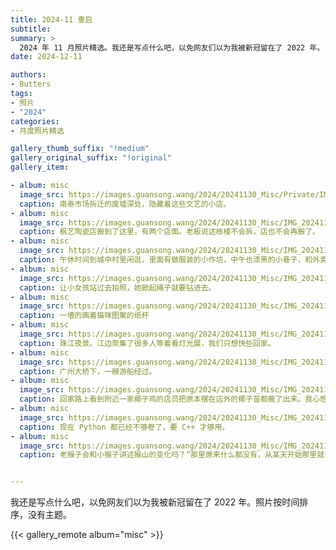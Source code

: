 ```yaml
---
title: 2024-11 重启
subtitle:
summary: >
  2024 年 11 月照片精选。我还是写点什么吧，以免网友们以为我被新冠留在了 2022 年。
date: 2024-12-11

authors:
- Butters
tags:
- 照片
- "2024"
categories:
- 月度照片精选

gallery_thumb_suffix: "!medium"
gallery_original_suffix: "!original"
gallery_item:

- album: misc
  image_src: https://images.guansong.wang/2024/20241130_Misc/Private/IMG_20241102_170035.jpg
  caption: 南泰市场拆迁的废墟深处，隐藏着这些文艺的小店。
- album: misc
  image_src: https://images.guansong.wang/2024/20241130_Misc/IMG_20241102_171521.jpg
  caption: 枫艺陶瓷店搬到了这里，有两个店面。老板说这栋楼不会拆，店也不会再搬了。
- album: misc
  image_src: https://images.guansong.wang/2024/20241130_Misc/IMG_20241107_131331.jpg
  caption: 午休时间到城中村里闲逛，里面有做服装的小作坊，中午也漆黑的小巷子，和外卖员吃饭的小店。远处步行 10 分钟的地方，左边的高楼（国窖1573）是外包上班的地方，右边的高楼（太古集团）是雇外包的汇丰银行。
- album: misc
  image_src: https://images.guansong.wang/2024/20241130_Misc/IMG_20241107_132705.jpg
  caption: 让小女孩站过去拍照，她掀起绳子就要钻进去。
- album: misc
  image_src: https://images.guansong.wang/2024/20241130_Misc/IMG_20241107_133602.jpg
  caption: 一墙的画着猫咪图案的纸杯
- album: misc
  image_src: https://images.guansong.wang/2024/20241130_Misc/IMG_20241109_201236.jpg
  caption: 珠江夜景。江边聚集了很多人等着看灯光展，我们只想快些回家。
- album: misc
  image_src: https://images.guansong.wang/2024/20241130_Misc/IMG_20241109_203414.jpg
  caption: 广州大桥下，一艘游船经过。
- album: misc
  image_src: https://images.guansong.wang/2024/20241130_Misc/IMG_20241109_213446.jpg
  caption: 回家路上看到附近一家椰子鸡的店员把原本摆在店外的椰子苗都搬了出来。我心想要是他们不要了我就捡几个回家，就在旁边树下坐着等。结果他们擦干净后摆在店里面了。
- album: misc
  image_src: https://images.guansong.wang/2024/20241130_Misc/IMG_20241116_163015_1.jpg
  caption: 现在 Python 都已经不够卷了，要 C++ 才够用。
- album: misc
  image_src: https://images.guansong.wang/2024/20241130_Misc/IMG_20241123_175246.jpg
  caption: 老猴子会和小猴子讲述猴山的变化吗？“那里原来什么都没有，从某天开始那里就长出了一个散发彩色光芒的大树。”


---
```


我还是写点什么吧，以免网友们以为我被新冠留在了 2022 年。照片按时间排序，没有主题。

{{< gallery_remote album="misc" >}}